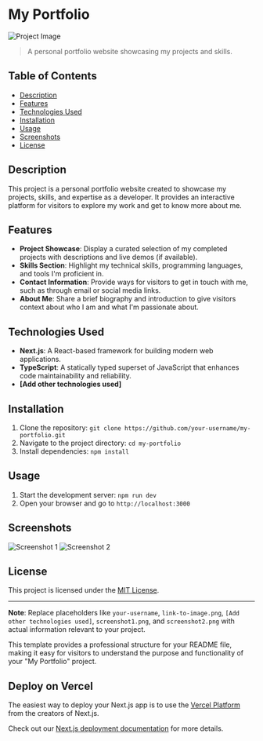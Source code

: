 # My Portfolio

![Project Image](link-to-image.png)

> A personal portfolio website showcasing my projects and skills.

## Table of Contents

- [Description](#description)
- [Features](#features)
- [Technologies Used](#technologies-used)
- [Installation](#installation)
- [Usage](#usage)
- [Screenshots](#screenshots)
- [License](#license)

## Description

This project is a personal portfolio website created to showcase my projects, skills, and expertise as a developer. It provides an interactive platform for visitors to explore my work and get to know more about me.

## Features

- **Project Showcase**: Display a curated selection of my completed projects with descriptions and live demos (if available).
- **Skills Section**: Highlight my technical skills, programming languages, and tools I'm proficient in.
- **Contact Information**: Provide ways for visitors to get in touch with me, such as through email or social media links.
- **About Me**: Share a brief biography and introduction to give visitors context about who I am and what I'm passionate about.

## Technologies Used

- **Next.js**: A React-based framework for building modern web applications.
- **TypeScript**: A statically typed superset of JavaScript that enhances code maintainability and reliability.
- **[Add other technologies used]**

## Installation

1. Clone the repository: `git clone https://github.com/your-username/my-portfolio.git`
2. Navigate to the project directory: `cd my-portfolio`
3. Install dependencies: `npm install`

## Usage

1. Start the development server: `npm run dev`
2. Open your browser and go to `http://localhost:3000`

## Screenshots

![Screenshot 1](screenshot1.png)
![Screenshot 2](screenshot2.png)

## License

This project is licensed under the [MIT License](LICENSE).

---

**Note**: Replace placeholders like `your-username`, `link-to-image.png`, `[Add other technologies used]`, `screenshot1.png`, and `screenshot2.png` with actual information relevant to your project.

This template provides a professional structure for your README file, making it easy for visitors to understand the purpose and functionality of your "My Portfolio" project.

## Deploy on Vercel

The easiest way to deploy your Next.js app is to use the [Vercel Platform](https://vercel.com/new?utm_medium=default-template&filter=next.js&utm_source=create-next-app&utm_campaign=create-next-app-readme) from the creators of Next.js.

Check out our [Next.js deployment documentation](https://nextjs.org/docs/deployment) for more details.
